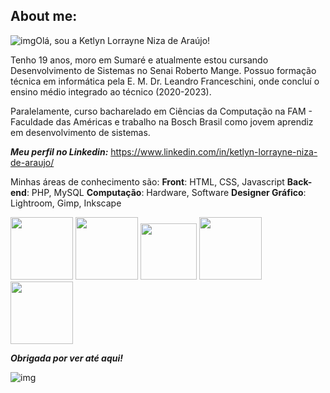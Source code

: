 ﻿## About me:

![img](https://media1.giphy.com/media/v1.Y2lkPTc5MGI3NjExcXRoenY0dW53MjB1dHN5ZnV2aHlmdzBhNmNyZTRtNG1uZGdta2d1MiZlcD12MV9pbnRlcm5hbF9naWZfYnlfaWQmY3Q9cw/s1VXy8TpCQIwM/giphy.gif)Olá, sou a Ketlyn Lorrayne Niza de Araújo! 

Tenho 19 anos, moro em Sumaré e atualmente estou cursando Desenvolvimento de Sistemas no Senai Roberto Mange. Possuo formação técnica em informática pela E. M. Dr. Leandro Franceschini, onde concluí o ensino médio integrado ao técnico (2020-2023).

Paralelamente, curso bacharelado em Ciências da Computação na FAM - Faculdade das Américas e trabalho na Bosch Brasil como jovem aprendiz em desenvolvimento de sistemas.

***Meu perfil no Linkedin:*** <https://www.linkedin.com/in/ketlyn-lorrayne-niza-de-araujo/>

Minhas áreas de conhecimento são: 
**Front**: HTML, CSS, Javascript 
**Back-end**: PHP, MySQL 
**Computação**: Hardware, Software 
**Designer Gráfico**: Lightroom, Gimp, Inkscape


<img src="https://cdn.jsdelivr.net/gh/devicons/devicon@latest/icons/html5/html5-original-wordmark.svg" height=100/>  <img src="https://cdn.jsdelivr.net/gh/devicons/devicon@latest/icons/css3/css3-original-wordmark.svg" height=100/> <img src="https://cdn.jsdelivr.net/gh/devicons/devicon@latest/icons/javascript/javascript-original.svg" height=90/>  <img src="https://cdn.jsdelivr.net/gh/devicons/devicon@latest/icons/mysql/mysql-plain-wordmark.svg" height=100/> <img src="https://cdn.jsdelivr.net/gh/devicons/devicon@latest/icons/php/php-original.svg" height=100/>
          
          



          


***Obrigada por ver até aqui!***


![img](https://media3.giphy.com/media/v1.Y2lkPTc5MGI3NjExdDd4N2M4NjFqYWQ0ZzFnZzd3ZWVuYWNkb2t6dDRncXF1d3cwdnJlNiZlcD12MV9pbnRlcm5hbF9naWZfYnlfaWQmY3Q9Zw/ZwrLL6vegULEyuDNvv/giphy.gif)
